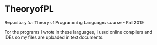 # TheoryofPL
Repository for Theory of Programming Languages course - Fall 2019

For the programs I wrote in these languages, I used online compilers and IDEs so my files are uploaded in text documents.
